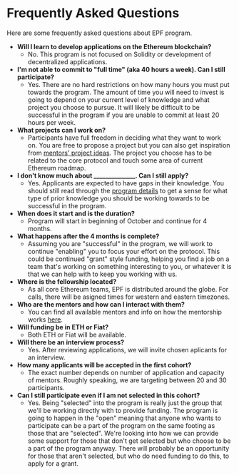 # Frequently Asked Questions

Here are some frequently asked questions about EPF program.

- **Will I learn to develop applications on the Ethereum blockchain?**
    - No. This program is not focused on Solidity or development of decentralized applications. 
- **I'm not able to commit to "full time" (aka 40 hours a week).  Can I still participate?**
    - Yes. There are no hard restrictions on how many hours you must put towards the program. The amount of time you will need to invest is going to depend on your current level of knowledge and what project you choose to pursue.  It will likely be difficult to be successful in the program if you are unable to commit at least 20 hours per week.
- **What projects can I work on?**
    - Participants have full freedom in deciding what they want to work on. You are free to propose a project but you can also get inspiration from [mentors' project ideas](/projects/project-ideas). The project you choose has to be related to the core protocol and touch some area of current Ethereum roadmap. 
- **I don't know much about ______________.  Can I still apply?**
    - Yes. Applicants are expected to have gaps in their knowledge.  You should still read through the [program details](./program-details.md) to get a sense for what type of prior knowledge you should be working towards to be successful in the program.
- **When does it start and is the duration?**
    - Program will start in beginning of October and continue for 4 months. 
- **What happens after the 4 months is complete?**
    - Assuming you are "successful" in the program, we will work to continue "enabling" you to focus your effort on the protocol.  This could be continued "grant" style funding, helping you find a job on a team that's working on something interesting to you, or whatever it is that we can help with to keep you working with us.
- **Where is the fellowship located?**
    - As all core Ethereum teams, EPF is distributed around the globe. For calls, there will be asigned times for western and eastern timezones. 
- **Who are the mentors and how can I interact with them?**
    - You can find all available mentors and info on how the mentorship works [here](./mentors.md).
- **Will funding be in ETH or Fiat?**
    - Both ETH or Fiat will be available.
- **Will there be an interview process?**
    - Yes. After reviewing applications, we will invite chosen aplicants for an interview. 
- **How many applicants will be accepted in the first cohort?**
    - The exact number depends on number of application and capacity of mentors. Roughly speaking, we are targeting between 20 and 30 participants.
- **Can I still participate even if I am not selected in this cohort?**
    - Yes. Being "selected" into the program is really just the group that we'll be working directly with to provide funding. The program is going to happen in the "open" meaning that anyone who wants to participate can be a part of the program on the same footing as those that are "selected". We're looking into how we can provide some support for those that don't get selected but who choose to be a part of the program anyway.  There will probably be an opportunity for those that aren't selected, but who do need funding to do this, to apply for a grant.

